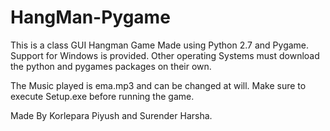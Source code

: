 # HangMan-Pygame
This is a class GUI Hangman Game Made using Python 2.7 and Pygame. Support for Windows is provided.
Other operating Systems must download the python and pygames packages on their own.

The Music played is ema.mp3 and can be changed at will.
Make sure to execute Setup.exe before running the game.


Made By Korlepara Piyush and Surender Harsha.
